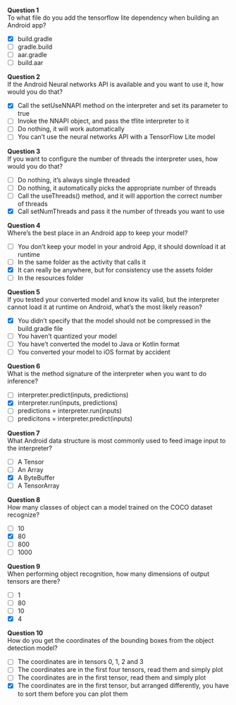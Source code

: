 **Question 1**<br>
To what file do you add the tensorflow lite dependency when building an Android app?
- [x] build.gradle
- [ ] gradle.build
- [ ] aar.gradle
- [ ] build.aar

**Question 2**<br>
If the Android Neural networks API is available and you want to use it, how would you do that?
- [x] Call the setUseNNAPI method on the interpreter and set its parameter to true
- [ ] Invoke the NNAPI object, and pass the tflite interpreter to it
- [ ] Do nothing, it will work automatically
- [ ] You can’t use the neural networks API with a TensorFlow Lite model

**Question 3**<br>
If you want to configure the number of threads the interpreter uses, how would you do that?
- [ ] Do nothing, it’s always single threaded
- [ ] Do nothing, it automatically picks the appropriate number of threads
- [ ] Call the useThreads() method, and it will apportion the correct number of threads
- [x] Call setNumThreads and pass it the number of threads you want to use

**Question 4**<br>
Where’s the best place in an Android app to keep your model?
- [ ] You don’t keep your model in your android App, it should download it at runtime
- [ ] In the same folder as the activity that calls it
- [x] It can really be anywhere, but for consistency use the assets folder
- [ ] In the resources folder

**Question 5**<br>
If you tested your converted model and know its valid, but the interpreter cannot load it at runtime on Android, what’s the most likely reason?
- [x] You didn’t specify that the model should not be compressed in the build.gradle file
- [ ] You haven’t quantized your model
- [ ] You have’t converted the model to Java or Kotlin format
- [ ] You converted your model to iOS format by accident

**Question 6**<br>
What is the method signature of the interpreter when you want to do inference?
- [ ] interpreter.predict(inputs, predictions)
- [x] interpreter.run(inputs, predictions)
- [ ] predictions = interpreter.run(inputs)
- [ ] predicitons = interpreter.predict(inputs)

**Question 7**<br>
What Android data structure is most commonly used to feed image input to the interpreter?
- [ ] A Tensor
- [ ] An Array
- [x] A ByteBuffer
- [ ] A TensorArray

**Question 8**<br>
How many classes of object can a model trained on the COCO dataset recognize?
- [ ] 10
- [x] 80
- [ ] 800
- [ ] 1000

**Question 9**<br>
When performing object recognition, how many dimensions of output tensors are there?
- [ ] 1
- [ ] 80
- [ ] 10
- [x] 4

**Question 10**<br>
How do you get the coordinates of the bounding boxes from the object detection model?
- [ ] The coordinates are in tensors 0, 1, 2 and 3
- [ ] The coordinates are in the first four tensors, read them and simply plot
- [ ] The coordinates are in the first tensor, read them and simply plot
- [x] The coordinates are in the first tensor, but arranged differently, you have to sort them before you can plot them
